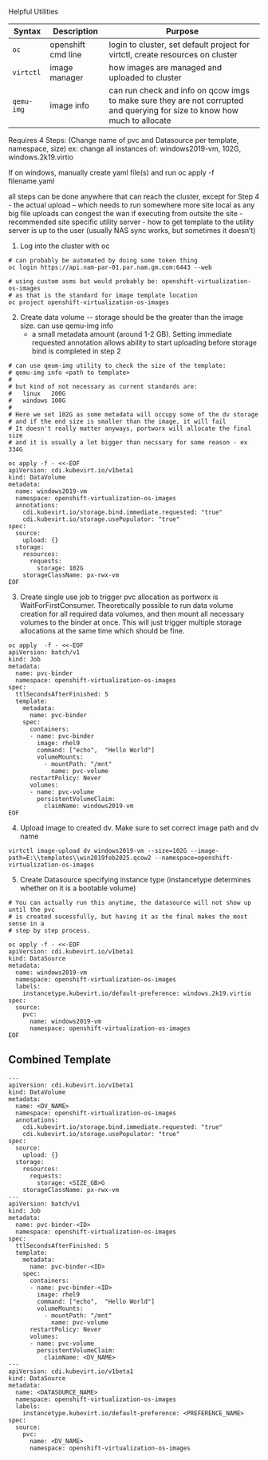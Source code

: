 Helpful Utilities

| Syntax | Description | Purpose |
| ----------- | ----------- | ----------- |
| `oc` | openshift cmd line | login to cluster, set default project for virtctl, create resources on cluster |
| `virtctl` | image manager | how images are managed and uploaded to cluster |
| `qemu-img` | image info | can run check and info on qcow imgs to make sure they are not corrupted and querying for size to know how much to allocate |

Requires 4 Steps: (Change name of pvc and Datasource per template, namespace, size)
ex: change all instances of: windows2019-vm, 102G, windows.2k19.virtio

If on windows, manually create yaml file(s) and run oc apply -f filename.yaml

all steps can be done anywhere that can reach the cluster, except for Step 4 - the actual upload – which needs to run somewhere more site local as any big file uploads can congest the wan if executing from outsite the site - recommended site specific utility server - how to get template to the utility server is up to the user (usually NAS sync works, but sometimes it doesn’t)

1. Log into the cluster with oc
```
# can probably be automated by doing some token thing
oc login https://api.nam-par-01.par.nam.gm.com:6443 --web

# using custom asms but would probably be: openshift-virtualization-os-images
# as that is the standard for image template location
oc project openshift-virtualization-os-images
```

2. Create data volume -- storage should be the greater than the image size. can use qemu-img info
   - a small metadata amount (around 1-2 GB). Setting immediate requested annotation allows
ability to start uploading before storage bind is completed in step 2
```
# can use qeum-img utility to check the size of the template:
# qemu-img info <path to template>
#
# but kind of not necessary as current standards are:
#   linux   200G
#   windows 100G
#
# Here we set 102G as some metadata will occupy some of the dv storage
# and if the end size is smaller than the image, it will fail
# It doesn't really matter anyways, portworx will allocate the final size
# and it is usually a lot bigger than necssary for some reason - ex 334G

oc apply -f - <<-EOF
apiVersion: cdi.kubevirt.io/v1beta1
kind: DataVolume
metadata:
  name: windows2019-vm
  namespace: openshift-virtualization-os-images
  annotations:
    cdi.kubevirt.io/storage.bind.immediate.requested: "true"
    cdi.kubevirt.io/storage.usePopulator: "true"
spec:
  source:
    upload: {}
  storage:
    resources:
      requests:
        storage: 102G
    storageClassName: px-rwx-vm
EOF
```
3. Create single use job to trigger pvc allocation as portworx is WaitForFirstConsumer.
Theoretically possible to run data volume creation for all required data volumes, and then mount all necessary volumes to the binder at once. This will just trigger multiple storage allocations
at the same time which should be fine.
```
oc apply  -f - <<-EOF
apiVersion: batch/v1
kind: Job
metadata:
  name: pvc-binder
  namespace: openshift-virtualization-os-images
spec:
  ttlSecondsAfterFinished: 5
  template:
    metadata:
      name: pvc-binder
    spec:
      containers:
      - name: pvc-binder
        image: rhel9
        command: ["echo",  "Hello World"]
        volumeMounts:
          - mountPath: "/mnt"
            name: pvc-volume
      restartPolicy: Never
      volumes:
      - name: pvc-volume
        persistentVolumeClaim:
          claimName: windows2019-vm
EOF
```

4. Upload image to created dv. Make sure to set correct image path and dv name
```
virtctl image-upload dv windows2019-vm --size=102G --image-path=E:\\templates\\win2019feb2025.qcow2 --namespace=openshift-virtualization-os-images
```

5. Create Datasource specifying instance type (instancetype determines whether on it is a bootable volume)
```
# You can actually run this anytime, the datasource will not show up until the pvc
# is created sucessfully, but having it as the final makes the most sense in a
# step by step process.

oc apply -f - <<-EOF
apiVersion: cdi.kubevirt.io/v1beta1
kind: DataSource
metadata:
  name: windows2019-vm
  namespace: openshift-virtualization-os-images
  labels:
    instancetype.kubevirt.io/default-preference: windows.2k19.virtio
spec:
  source:
    pvc:
      name: windows2019-vm
      namespace: openshift-virtualization-os-images
EOF
```

## Combined Template
```
---
apiVersion: cdi.kubevirt.io/v1beta1
kind: DataVolume
metadata:
  name: <DV_NAME>
  namespace: openshift-virtualization-os-images
  annotations:
    cdi.kubevirt.io/storage.bind.immediate.requested: "true"
    cdi.kubevirt.io/storage.usePopulator: "true"
spec:
  source:
    upload: {}
  storage:
    resources:
      requests:
        storage: <SIZE_GB>G
    storageClassName: px-rwx-vm
---
apiVersion: batch/v1
kind: Job
metadata:
  name: pvc-binder-<ID>
  namespace: openshift-virtualization-os-images
spec:
  ttlSecondsAfterFinished: 5
  template:
    metadata:
      name: pvc-binder-<ID>
    spec:
      containers:
      - name: pvc-binder-<ID>
        image: rhel9
        command: ["echo",  "Hello World"]
        volumeMounts:
          - mountPath: "/mnt"
            name: pvc-volume
      restartPolicy: Never
      volumes:
      - name: pvc-volume
        persistentVolumeClaim:
          claimName: <DV_NAME>
---
apiVersion: cdi.kubevirt.io/v1beta1
kind: DataSource
metadata:
  name: <DATASOURCE_NAME>
  namespace: openshift-virtualization-os-images
  labels:
    instancetype.kubevirt.io/default-preference: <PREFERENCE_NAME>
spec:
  source:
    pvc:
      name: <DV_NAME>
      namespace: openshift-virtualization-os-images
```
